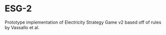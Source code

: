 # ESG-2
Prototype implementation of Electricity Strategy Game v2 based off of rules by Vassallo et al.
